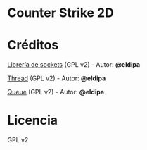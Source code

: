 # Counter Strike 2D

# Créditos

[Librería de sockets](https://github.com/eldipa/sockets-en-cpp) (GPL v2) - Autor: **@eldipa**

[Thread](https://github.com/eldipa/hands-on-threads/blob/master/libs/thread.h) (GPL v2) - Autor: **@eldipa**

[Queue](https://github.com/eldipa/hands-on-threads/blob/master/libs/queue.h) (GPL v2) - Autor: **@eldipa** 

# Licencia

GPL v2